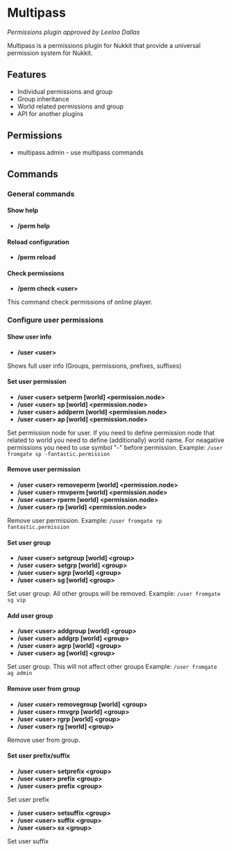 # Multipass
_Permissions plugin approved by Leeloo Dallas_

Multipass is a permissions plugin for Nukkit that provide a universal permission system for Nukkit.

## Features
* Individual permissions and group
* Group inheritance
* World related permissions and group
* API for another plugins

## Permissions
* multipass.admin - use multipass commands

## Commands
### General commands
#### Show help
* **/perm help**

#### Reload configuration
* **/perm reload**

#### Check permissions
* **/perm check \<user>**

This command check permissions of online player.

### Configure user permissions
#### Show user info
* **/user \<user>**

Shows full user info (Groups, permissions, prefixes, suffixes)

#### Set user permission
* **/user \<user> setperm \[world] \<permission.node>**
* **/user \<user> sp \[world] \<permission.node>**
* **/user \<user> addperm \[world] \<permission.node>**
* **/user \<user> ap \[world] \<permission.node>**

Set permission node for user. If you need to define permission node 
that related to world you need to define (additionally) world name.
For neagative permissions you need to use symbol "-" before permission.
Example:
``/user fromgate sp -fantastic.permission``

#### Remove user permission
* **/user \<user> removeperm \[world] \<permission.node>**
* **/user \<user> rmvperm \[world] \<permission.node>**
* **/user \<user> rperm \[world] \<permission.node>**
* **/user \<user> rp \[world] \<permission.node>**

Remove user permission.
Example:
``/user fromgate rp fantastic.permission``

#### Set user group
* **/user \<user> setgroup \[world] \<group>**
* **/user \<user> setgrp \[world] \<group>**
* **/user \<user> sgrp \[world] \<group>**
* **/user \<user> sg \[world] \<group>**

Set user group. All other groups will be removed.
Example:
``/user fromgate sg vip``

#### Add user group
* **/user \<user> addgroup \[world] \<group>**
* **/user \<user> addgrp \[world] \<group>**
* **/user \<user> agrp \[world] \<group>**
* **/user \<user> ag \[world] \<group>**

Set user group. This will not affect other groups
Example:
``/user fromgate ag admin``

#### Remove user from group
* **/user \<user> removegroup \[world] \<group>**
* **/user \<user> rmvgrp \[world] \<group>**
* **/user \<user> rgrp \[world] \<group>**
* **/user \<user> rg \[world] \<group>**

Remove user from group.

#### Set user prefix/suffix
* **/user \<user> setprefix \<group>**
* **/user \<user> prefix \<group>**
* **/user \<user> prefix \<group>**

Set user prefix


* **/user \<user> setsuffix \<group>**
* **/user \<user> suffix \<group>**
* **/user \<user> sx \<group>**

Set user suffix


